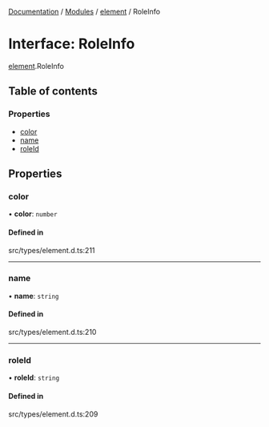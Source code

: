 [Documentation](../README.md) / [Modules](../modules.md) / [element](../modules/element.md) / RoleInfo

# Interface: RoleInfo

[element](../modules/element.md).RoleInfo

## Table of contents

### Properties

- [color](element.RoleInfo.md#color)
- [name](element.RoleInfo.md#name)
- [roleId](element.RoleInfo.md#roleid)

## Properties

### color

• **color**: `number`

#### Defined in

src/types/element.d.ts:211

___

### name

• **name**: `string`

#### Defined in

src/types/element.d.ts:210

___

### roleId

• **roleId**: `string`

#### Defined in

src/types/element.d.ts:209
